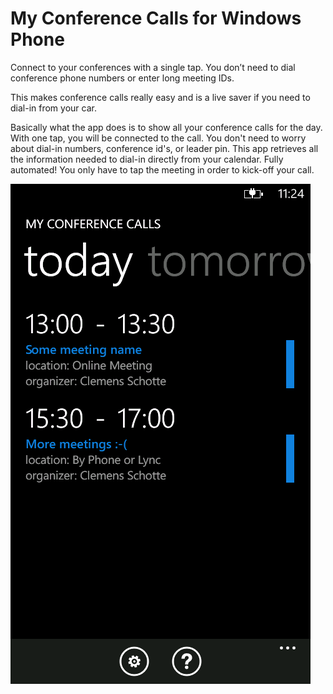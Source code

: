 # My Conference Calls for Windows Phone

Connect to your conferences with a single tap. You don’t need to dial conference phone numbers or enter long meeting IDs.

This makes conference calls really easy and is a live saver if you need to dial-in from your car.

Basically what the app does is to show all your conference calls for the day. With one tap, you will be connected to the call. You don't need to worry about dial-in numbers, conference id's, or leader pin. This app retrieves all the information needed to dial-in directly from your calendar. Fully automated! You only have to tap the meeting in order to kick-off your call.

![alt My Conference Calls](https://raw.githubusercontent.com/NavaTron/my-conference-calls/master/Source/AppHub/screen1.png)
